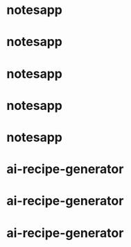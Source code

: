 # notesapp
# notesapp
# notesapp
# notesapp
# notesapp
# ai-recipe-generator
# ai-recipe-generator
# ai-recipe-generator

